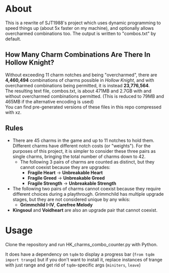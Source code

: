 # About

This is a rewrite of SJT1988's project which uses dynamic programming to speed things up (about 5x faster on my machine), and optionally allows overcharmed combinations too. The output is written to "combos.txt" by default.

## How Many Charm Combinations Are There In Hollow Knight?

Without exceeding 11 charm notches and being "overcharmed", there are **4,460,494** combinations of charms possible in *Hollow Knight*, and with overcharmed combinations being permitted, it is instead **23,776,564**.  
The resulting text file, combos.txt, is about 471MB and 2.7GB with and without overcharmed combinations permitted. (This is reduced to 79MB and 465MB if the alternative encoding is used)  
You can find pre-generated versions of these files in this repo compressed with xz. 

## Rules

 - There are 45 charms in the game and up to 11 notches to hold them. Different charms have different notch costs (or "weights"). For the purposes of this project, it is simpler to consider these three pairs as single charms, bringing the total number of charms down to 42.
     - The following 3 pairs of charms are counted as distinct, but they cannot coexist because they are upgrades:
	     - **Fragile Heart** &rarr; **Unbreakable Heart**
	     - **Fragile Greed** &rarr; **Unbreakable Greed**
    	 - **Fragile Strength** &rarr; **Unbreakable Strength**
- The following two pairs of charms cannot coexist because they require different choices during a playthrough. Grimmchild has multiple upgrade stages, but they are not considered unique by any wikis:
	- **Grimmchild I-IV**, **Carefree Melody**
- **Kingsoul** and **Voidheart** are also an upgrade pair that cannot coexist.

# Usage

Clone the repository and run HK_charms_combo_counter.py with Python.  

It does have a dependency on `tqdm` to display a progress bar (`from tqdm import trange`) but if you don't want to install it, replace instances of trange with just range and get rid of `tqdm`-specific args (`miniters`, `leave`)